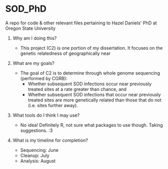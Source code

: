# SOD_PhD
A repo for code &amp; other relevant files pertaining to Hazel Daniels' PhD at Oregon State University

1. Why am I doing this?
    - This project (C2) is one portion of my dissertation. It focuses on the genetic relatedness of geographically near

2. What are my goals?
    - The goal of C2 is to determine through whole genome sequencing (performed by CGRB):
      - Whether subsequent SOD infections occur near previously treated sites at a rate greater than chance, and
      - Whether subsequent SOD infections that occur near previously treated sites are more genetically related than those that do not (i.e. sites further away).

3. What tools do I think I may use?
    - No idea! Definitely R, not sure what packages to use though. Taking suggestions. :3

4. What is my timeline for completion?
    - Sequencing: June
    - Cleanup: July
    - Analysis: August
